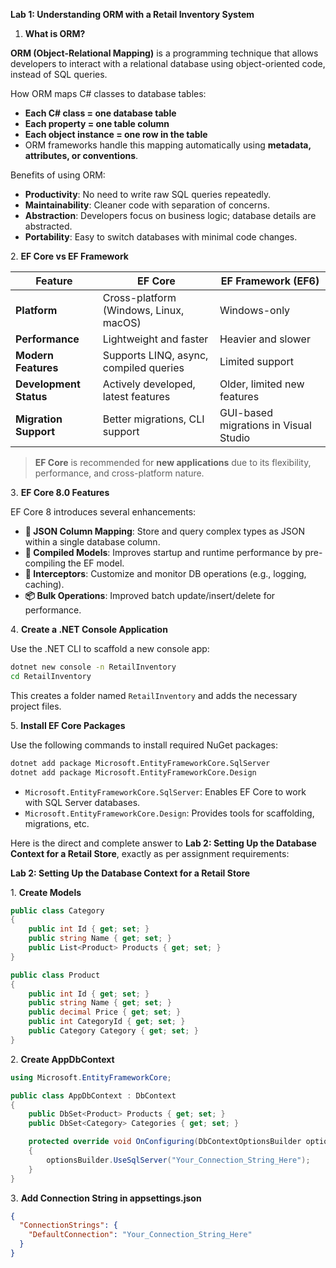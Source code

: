 **Lab 1: Understanding ORM with a Retail Inventory System**

1. **What is ORM?**

**ORM (Object-Relational Mapping)** is a programming technique that allows developers to interact with a relational database using object-oriented code, instead of SQL queries.

How ORM maps C# classes to database tables:
* **Each C# class = one database table**
* **Each property = one table column**
* **Each object instance = one row in the table**
* ORM frameworks handle this mapping automatically using **metadata, attributes, or conventions**.

Benefits of using ORM:
* **Productivity**: No need to write raw SQL queries repeatedly.
* **Maintainability**: Cleaner code with separation of concerns.
* **Abstraction**: Developers focus on business logic; database details are abstracted.
* **Portability**: Easy to switch databases with minimal code changes.

2️.  **EF Core vs EF Framework**

| Feature                | EF Core                                | EF Framework (EF6)                    |
| ---------------------- | -------------------------------------- | ------------------------------------- |
| **Platform**           | Cross-platform (Windows, Linux, macOS) | Windows-only                          |
| **Performance**        | Lightweight and faster                 | Heavier and slower                    |
| **Modern Features**    | Supports LINQ, async, compiled queries | Limited support                       |
| **Development Status** | Actively developed, latest features    | Older, limited new features           |
| **Migration Support**  | Better migrations, CLI support         | GUI-based migrations in Visual Studio |

>  **EF Core** is recommended for **new applications** due to its flexibility, performance, and cross-platform nature.

3️. **EF Core 8.0 Features**

EF Core 8 introduces several enhancements:
* **🧩 JSON Column Mapping**: Store and query complex types as JSON within a single database column.
* **🚀 Compiled Models**: Improves startup and runtime performance by pre-compiling the EF model.
* **🎯 Interceptors**: Customize and monitor DB operations (e.g., logging, caching).
* **📦 Bulk Operations**: Improved batch update/insert/delete for performance.

4️. **Create a .NET Console Application**

Use the .NET CLI to scaffold a new console app:

```bash
dotnet new console -n RetailInventory
cd RetailInventory
```

This creates a folder named `RetailInventory` and adds the necessary project files.

5️. **Install EF Core Packages**

Use the following commands to install required NuGet packages:

```bash
dotnet add package Microsoft.EntityFrameworkCore.SqlServer
dotnet add package Microsoft.EntityFrameworkCore.Design
```

* `Microsoft.EntityFrameworkCore.SqlServer`: Enables EF Core to work with SQL Server databases.
* `Microsoft.EntityFrameworkCore.Design`: Provides tools for scaffolding, migrations, etc.

Here is the direct and complete answer to **Lab 2: Setting Up the Database Context for a Retail Store**, exactly as per assignment requirements:

 
 **Lab 2: Setting Up the Database Context for a Retail Store**


1️. **Create Models**

```csharp
public class Category
{
    public int Id { get; set; }
    public string Name { get; set; }
    public List<Product> Products { get; set; }
}
```

```csharp
public class Product
{
    public int Id { get; set; }
    public string Name { get; set; }
    public decimal Price { get; set; }
    public int CategoryId { get; set; }
    public Category Category { get; set; }
}
```

2️. **Create AppDbContext**

```csharp
using Microsoft.EntityFrameworkCore;

public class AppDbContext : DbContext
{
    public DbSet<Product> Products { get; set; }
    public DbSet<Category> Categories { get; set; }

    protected override void OnConfiguring(DbContextOptionsBuilder optionsBuilder)
    {
        optionsBuilder.UseSqlServer("Your_Connection_String_Here");
    }
}
```

3️. **Add Connection String in appsettings.json**

```json
{
  "ConnectionStrings": {
    "DefaultConnection": "Your_Connection_String_Here"
  }
}
```

